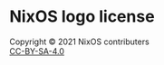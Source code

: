 # NixOS logo license

Copyright © 2021 NixOS contributers  
[CC-BY-SA-4.0](https://github.com/NixOS/nixos-homepage/blob/master/LICENSES/CC-BY-SA-4.0.txt)
